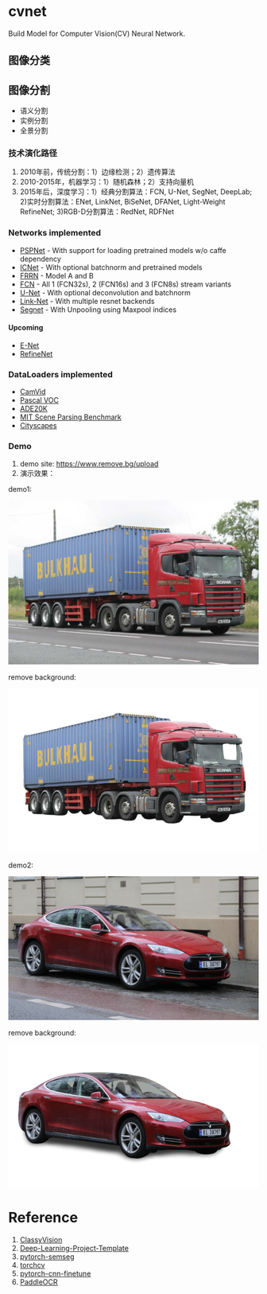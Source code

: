 # cvnet
Build Model for Computer Vision(CV) Neural Network.

## 图像分类


## 图像分割

- 语义分割
- 实例分割
- 全景分割

### 技术演化路径

1. 2010年前，传统分割：1）边缘检测；2）遗传算法
2. 2010-2015年，机器学习：1）随机森林；2）支持向量机
3. 2015年后，深度学习：1）经典分割算法：FCN, U-Net, SegNet, DeepLab; 2)实时分割算法：ENet, LinkNet, BiSeNet, DFANet, Light-Weight RefineNet; 3)RGB-D分割算法：RedNet, RDFNet


### Networks implemented

* [PSPNet](https://arxiv.org/abs/1612.01105) - With support for loading pretrained models w/o caffe dependency
* [ICNet](https://arxiv.org/pdf/1704.08545.pdf) - With optional batchnorm and pretrained models
* [FRRN](https://arxiv.org/abs/1611.08323) - Model A and B
* [FCN](https://arxiv.org/abs/1411.4038) - All 1 (FCN32s), 2 (FCN16s) and 3 (FCN8s) stream variants
* [U-Net](https://arxiv.org/abs/1505.04597) - With optional deconvolution and batchnorm
* [Link-Net](https://codeac29.github.io/projects/linknet/) - With multiple resnet backends
* [Segnet](https://arxiv.org/abs/1511.00561) - With Unpooling using Maxpool indices


#### Upcoming

* [E-Net](https://arxiv.org/abs/1606.02147)
* [RefineNet](https://arxiv.org/abs/1611.06612)


### DataLoaders implemented

* [CamVid](http://mi.eng.cam.ac.uk/research/projects/VideoRec/CamVid/)
* [Pascal VOC](http://host.robots.ox.ac.uk/pascal/VOC/voc2012/segexamples/index.html)
* [ADE20K](http://groups.csail.mit.edu/vision/datasets/ADE20K/)
* [MIT Scene Parsing Benchmark](http://data.csail.mit.edu/places/ADEchallenge/ADEChallengeData2016.zip)
* [Cityscapes](https://www.cityscapes-dataset.com/)

### Demo

1. demo site: https://www.remove.bg/upload
2. 演示效果：

demo1:

<img src="./docs/segmentation/7.jpg" width="600" />

remove background:

<img src="./docs/segmentation/7-removebg-preview.png" width="600" />



demo2:

<img src="./docs/segmentation/red_car.png" width="600" />

remove background:

<img src="./docs/segmentation/red_car-removebg-preview.png" width="600" />


# Reference
1. [ClassyVision](https://github.com/facebookresearch/ClassyVision)
2. [Deep-Learning-Project-Template](https://github.com/L1aoXingyu/Deep-Learning-Project-Template)
3. [pytorch-semseg](https://github.com/meetshah1995/pytorch-semseg)
4. [torchcv](https://github.com/donnyyou/torchcv)
5. [pytorch-cnn-finetune](https://github.com/creafz/pytorch-cnn-finetune)
6. [PaddleOCR](https://github.com/PaddlePaddle/PaddleOCR)